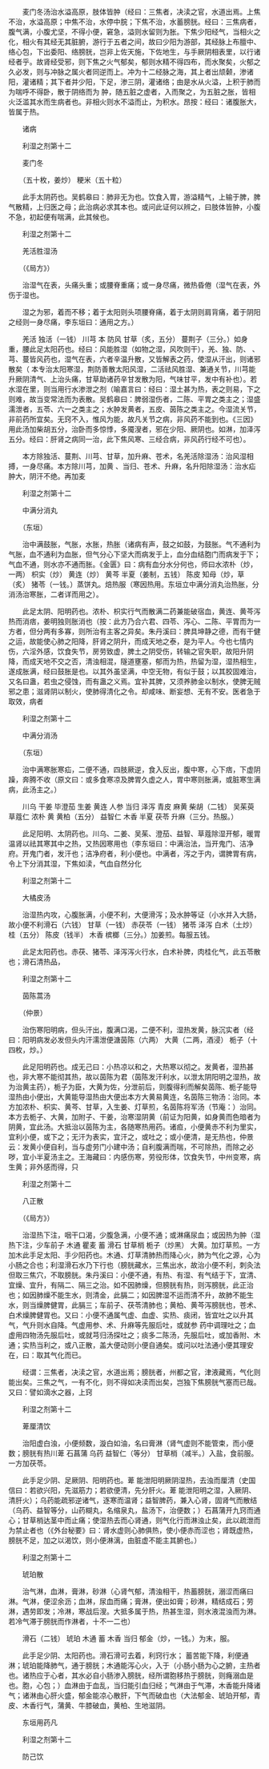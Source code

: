 <!-- { "loadSidebar": true } -->
　　麦门冬汤治水溢高原，肢体皆肿（经曰：三焦者，决渎之官，水道出焉。上焦不治，水溢高原；中焦不治，水停中脘；下焦不治，水蓄膀胱。经曰：三焦病者，腹气满，小腹尤坚，不得小便，窘急，溢则水留则为胀。下焦少阳经气，当相火之化，相火有其经无其脏腑，游行于五者之间，故曰少阳为游部，其经脉上布膻中、络心包，下出委阳、络膀胱，岂非上佐天施，下佐地生，与手厥阴相表里，以行诸经者乎。故肾经受邪，则下焦之火气郁矣，郁则水精不得四布，而水聚矣，火郁之久必发，则与冲脉之属火者同逆而上。冲为十二经脉之海，其上者出颃颡，渗诸阳，灌诸精；其下者并少阳，下足，渗三阴，灌诸络；由是水从火溢，上积于肺而为喘呼不得卧，散于阴络而为 肿，随五脏之虚者，入而聚之，为五脏之胀，皆相火泛滥其水而生病者也。非相火则水不溢而止，为积水。昂按：经曰：诸腹胀大，皆属于热。

　　诸病

　　利湿之剂第十二

　　麦门冬

　　（五十枚，姜炒） 粳米（五十粒）

　　此手太阴药也。吴鹤皋曰：肺非无为也。饮食入胃，游溢精气，上输于脾，脾气散精，上归医之母；此治病必求其本也。或问此证何以辨之，曰肢体皆肿，小腹不急，初起便有喘满，此其候也。

　　利湿之剂第十二

　　羌活胜湿汤

　　（《局方》）

　　治湿气在表，头痛头重；或腰脊重痛；或一身尽痛，微热昏倦（湿气在表，外伤于湿也。

　　湿之为邪，着而不移；着于太阳则头项腰脊痛，着于太阴则肩背痛，着于阴阳之经则一身尽痛，李东垣曰：通用之方。）

　　羌活 独活（一钱） 川芎 本 防风 甘草（炙，五分） 蔓荆子（三分。）如身重，腰此足太阳药也。经曰：风能胜湿（如物之湿，风吹则干），羌、独、防、 、芎、蔓皆风药也，湿气在表，六者辛温升散，又皆解表之药，使湿从汗出，则诸邪散矣（ 本专治太阳寒湿，荆防善散太阳风湿，二活祛风胜湿、兼通关节，川芎能升厥阴清气、上治头痛，甘草助诸药辛甘发散为阳，气味甘平，发中有补也）。若水湿在里，则当用行水渗泄之剂（喻嘉言曰：经曰：湿土甚为热，表之则易，下之则难，故当变常法而为表散。吴鹤皋曰：脾弱湿伤者，二陈、平胃之类主之；湿盛濡泄者，五苓、六一之类主之；水肿发黄者，五皮、茵陈之类主之。今湿流关节，非前药所宜矣。无窍不入，惟风为能，故凡关节之病，非风药不能到也。《三因》用此汤加柴胡五分，治卧而多惊悸，多魇溲者，邪在少阳、厥阴也。如淋，加泽泻五分。经曰：肝肾之病同一治，此下焦风寒、三经合病，非风药行经不可也）。

　　本方除独活、蔓荆、川芎、甘草，加升麻、苍术，名羌活除湿汤：治风湿相搏，一身尽痛。本方除川芎，加黄 、当归、苍术、升麻，名升阳除湿汤：治水疝肿大，阴汗不绝。再加麦

　　利湿之剂第十二

　　中满分消丸

　　（东垣）

　　治中满鼓胀，气胀，水胀，热胀（诸病有声，鼓之如鼓，为鼓胀。气不通利为气胀，血不通利为血胀，但气分心下坚大而病发于上，血分血结胞门而病发于下；气血不通，则水亦不通而胀。《金匮》曰：病有血分水分何也，师曰水浓朴（炒，一两） 枳实（炒） 黄连（炒） 黄芩 半夏（姜制，五钱） 陈皮 知母（炒，草（炙） 猪苓（一钱。）蒸饼丸。焙热服（寒因热用。东垣立中满分消丸治热胀，分消汤治寒胀，二者详而用之）。

　　此足太阴、阳明药也。浓朴、枳实行气而散满二药兼能破宿血，黄连、黄芩泻热而消痞，姜明独则胀消也（按：此方乃合六君、四苓、泻心、二陈、平胃而为一方者，但分两有多寡，则所治有主客之异矣。朱丹溪曰：脾具坤静之德，而有干健之运，故能使心肺之阳降，肝肾之阴升，而成天地之泰，是为平人。今也七情内伤，六淫外感，饮食失节，房劳致虚，脾土之阴受伤，转输之官失职，故阳升阴降，而成天地不交之否，清浊相混，隧道壅塞，郁而为热，热留为湿，湿热相生，遂成胀满，经曰鼓胀是也。以其外虽坚满，中空无物，有似于鼓；以其胶固难治，又名曰蛊，若虫之侵蚀，而有蛊之义焉。宜补其脾，又须养肺金以制水，使脾无贼邪之患；滋肾阴以制火，使肺得清化之令。却咸味、断妄想、无有不安。医者急于取效，病者

　　利湿之剂第十二

　　中满分消汤

　　（东垣）

　　治中满寒胀寒疝，二便不通，四肢厥逆，食入反出，腹中寒，心下痞，下虚阴躁，奔腾不收（原文曰：或多食寒凉及脾胃久虚之人，胃中寒则胀满，或脏寒生满病，此汤主之。）

　　川乌 干姜 毕澄茄 生姜 黄连 人参 当归 泽泻 青皮 麻黄 柴胡（二钱） 吴茱萸 草蔻仁 浓朴 黄 黄柏（五分） 益智仁 木香 半夏 茯苓 升麻（三分。热服。）

　　此足阳明、太阴药也。川乌、二姜、吴茱、澄茄、益智、草蔻除湿开郁，暖胃温肾以祛其寒其中之热，又热因寒用也（李东垣曰：中满治法，当开鬼门、洁净府。开鬼门者，发汗也；洁净府者，利小便也。中满者，泻之于内，谓脾胃有病，令上下分消其湿，下焦如渎，气血自然分化

　　利湿之剂第十二

　　大橘皮汤

　　治湿热内攻，心腹胀满，小便不利，大便滑泻；及水肿等证（小水并入大肠，故小便不利滑石（六钱） 甘草（一钱） 赤茯苓（一钱） 猪苓 泽泻 白术（土炒） 桂（五分） 陈皮（钱半） 木香 槟榔（三分。）加姜煎。每服五钱。

　　此足太阳药也。赤茯、猪苓、泽泻泻火行水，白术补脾，肉桂化气，此五苓散也；滑石清热品，

　　利湿之剂第十二

　　茵陈蒿汤

　　（仲景）

　　治伤寒阳明病，但头汗出，腹满口渴，二便不利，湿热发黄，脉沉实者（经曰：阳明病发必发但头内汗濡泄便溏茵陈（六两） 大黄（二两，酒浸） 栀子（十四枚，炒。）

　　此足阳明药也。成无己曰：小热凉以和之，大热寒以彻之。发黄者，湿热甚也，非大寒不能彻其热，故以茵陈为君（茵陈发汗利水，以泄太阴阳明之湿热，故为治黄主药），栀子为臣，大黄为佐，分泄前后，则腹得利而解矣茵陈、栀子能导湿热由小便出，大黄能导湿热由大便出本方大黄易黄连，名茵陈三物汤：治同。本方加浓朴、枳实、黄芩、甘草，入生姜、灯草煎，名茵陈将军汤（节庵：）治同。本方去栀子、大黄，加附子、干姜，治寒湿阴黄（前证为阳黄，如身黄而色暗者为阴黄，宜此汤。大抵治以茵陈为主，各随寒热用药。诸疸，小便黄赤不利为里实，宜利小便，或下之；无汗为表实，宜汗之，或吐之；或小便清，是无热也，仲景云：发黄小便自利，当与虚劳门小建中汤；自利腹满而喘，不可除热，而除之必哕，宜小半夏汤主之。王海藏曰：内感伤寒，劳役形体，饮食失节，中州变寒，病生黄；非外感而得，只

　　利湿之剂第十二

　　八正散

　　（《局方》）

　　治湿热下注，咽干口渴，少腹急满，小便不通；或淋痛尿血；或因热为肿（湿热下注，少车前子 木通 瞿麦 蓄 滑石 甘草梢 栀子（炒黑） 大黄。加灯草煎。一方加木此手足太阳、手少阳药也。木通、灯草清肺热而降心火，肺为气化之源，心为小肠之合也；利湿滑石水乃下行也（膀胱藏水，三焦出水，故治小便不利，刺灸法但取三焦穴，不取膀胱。朱丹溪曰：小便不通，有热、有湿、有气结于下，宜清、宜燥、宜升，有隔二、隔三之治。如不因肺燥，但膀胱有热，则泻膀胱，此正治也；如因肺燥不能生水，则清金，此膈二；如因脾湿不运而清不升，故肺不能生水，则当燥脾健胃，此膈三；车前子、茯苓清肺也；黄柏、黄芩泻膀胱也，苍术、白术燥脾健胃也。又曰：小便不通属气虚、血虚、实热、痰闭，皆宜吐之以升其气，气升则水自降。气虚用参、术、升麻等先服后吐，或就参 药中调理吐之；血虚用四物汤先服后吐，或就芎归汤探吐之；痰多二陈汤，先服后吐，或加香附、木通；实热当利之，或八正散，盖大便动则小便自通矣。或问以吐法通小便其理安在，曰：取其气化而已。

　　经谓：三焦者，决渎之官，水道出焉；膀胱者，州都之官，津液藏焉，气化则能出矣。三焦之气，一有不化，则不得如决渎而出矣，岂独下焦膀胱气塞而已哉。又曰：譬如滴水之器，上窍

　　利湿之剂第十二

　　萆厘清饮

　　治阳虚白浊，小便频数，漩白如油，名曰膏淋（肾气虚则不能管束，而小便数；膀胱有热川萆 石菖蒲 乌药 益智仁（等分） 甘草梢（减半。）入盐，食前服。一方加茯苓。

　　此手足少阴、足厥阴、阳明药也。萆 能泄阳明厥阴湿热，去浊而厘清（史国信曰：若欲兴阳，先滋筋力；若欲便清，先分肝火。萆 能泄阳明之湿，入厥阴、清肝火）；乌药能疏邪逆诸气，逐寒而温肾；益智脾药，兼入心肾，固肾气而散结（乌药、益智等分，山药糊丸，名缩泉丸，盐汤下，治便数；）石菖蒲开九窍而通心；甘草梢达茎中而止痛；使湿热去而心肾通，则气化行而淋浊止矣，此以疏泄而为禁止者也（《外台秘要》曰：肾水虚则心肺俱热，使小便赤而涩也；肾既虚热，膀胱不足，加之以渴饮，则小便淋漓，由脏虚不能主其腑也。）

　　利湿之剂第十二

　　琥珀散

　　治气淋，血淋，膏淋，砂淋（心肾气郁，清浊相干，热蓄膀胱，溺涩而痛曰淋。气淋，便涩余沥；血淋，尿血而痛；膏淋，便出如膏；砂淋，精结成石；劳淋，遇劳即发；冷淋，寒战后溲。大抵多属于热，热甚生湿，则水液混浊而为淋。若冷气滞于膀胱而作淋者，十不一二也）

　　滑石（二钱） 琥珀 木通 蓄 木香 当归 郁金（炒，一钱。）为末，服。

　　此手足少阴、太阳药也。滑石滑可去着，利窍行水； 蓄苦能下降，利便通淋；琥珀能降肺气，通于膀胱；木通能泻心火，入于（小肠小肠为心之腑，主热者也。诸热应于心者，其水必自小肠渗入膀胱，经所谓胞移热于膀胱，则癃溺血是也。胞，心包；）血淋由于血乱，当归能引血归经；气淋由于气滞，木香能升降诸气；诸淋由心肝火盛，郁金能凉心散肝，下气而破血也（大法郁金、琥珀开郁，青皮、木香行气，蒲黄、牛膝破血，黄柏、生地滋阴。

　　东垣用药凡

　　利湿之剂第十二

　　防己饮


